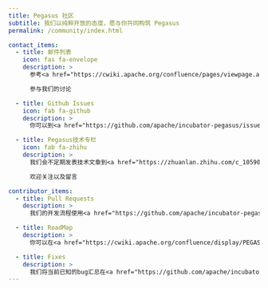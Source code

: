 ```yaml
---
title: Pegasus 社区
subtitle: 我们以纯粹开放的态度，愿与你共同构筑 Pegasus
permalink: /community/index.html

contact_items:
  - title: 邮件列表
    icon: fas fa-envelope
    description: >
      参考<a href="https://cwiki.apache.org/confluence/pages/viewpage.action?pageId=165222461">邮件订阅</a>文档，订阅我们的<a href="mailto: dev-subscribe@pegasus.apache.org">邮件列表</a>

      参与我们的讨论

  - title: Github Issues
    icon: fab fa-github
    description: >
      你可以到<a href="https://github.com/apache/incubator-pegasus/issues">Github Issues</a>向我们报告缺陷，提出改进的建议，以及咨询Pegasus使用中遇到的问题

  - title: Pegasus技术专栏
    icon: fab fa-zhihu
    description: >
      我们会不定期发表技术文章到<a href="https://zhuanlan.zhihu.com/c_1059090995865608192">Pegasus技术专栏</a>，

      欢迎关注以及留言

contributor_items:
  - title: Pull Requests
    description: >
      我们的开发流程使用<a href="https://github.com/apache/incubator-pegasus/pulls">Github Pull Request</a>机制。你的提交至少需要两个Pegasus Committer的Code Review都通过才可合入主干分支。即使你并不是Pegasus Committer，你也可以对代码提出review，你的建议可能会有助于我们发现问题。你可以参照<a href="https://cwiki.apache.org/confluence/display/PEGASUS/Coding+guides">Coding Guides</a>的规范来提交代码。

  - title: RoadMap
    description: >
      你可以在<a href="https://cwiki.apache.org/confluence/display/PEGASUS/RoadMap">这里</a>找到我们近期的产品规划，对那些你最感兴趣的需求，你可以与我们进行合作开发。此外，我们也会在每次<a href="/releases">版本发布</a>时向大家同步Pegasus当前已完成开发的功能以及目标。

  - title: Fixes
    description: >
      我们将当前已知的bug汇总在<a href="https://github.com/apache/incubator-pegasus/labels/type%2Fbug">Issues: type/bug</a>。如果你在使用中发现了任何问题，请通过Issues向我们反馈，你的问题反馈也是对我们相当大的帮助。此外，我们极其重视文档的规范化和易读性，这能够帮助我们更好的接入新用户。如果你在阅读文档时发现了问题，也可以向我们提出改进。
---
```

